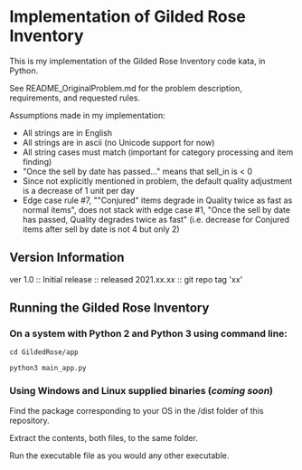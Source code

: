 # Implementation of Gilded Rose Inventory

This is my implementation of the Gilded Rose Inventory code kata, in Python.

See README_OriginalProblem.md for the problem description, requirements, and requested rules.

Assumptions made in my implementation:

* All strings are in English
* All strings are in ascii (no Unicode support for now)
* All string cases must match (important for category processing and item finding)
* "Once the sell by date has passed..." means that sell_in is < 0
* Since not explicitly mentioned in problem, the default quality adjustment is a decrease of 1 unit per day
* Edge case rule #7, ""Conjured" items degrade in Quality twice as fast as normal items", does not stack with edge case #1, "Once the sell by date has passed, Quality degrades twice as fast" (i.e. decrease for Conjured items after sell by date is not 4 but only 2)


## Version Information

ver 1.0 :: Initial release :: released 2021.xx.xx :: git repo tag 'xx'

## Running the Gilded Rose Inventory

### On a system with Python 2 and Python 3 using command line:

`cd GildedRose/app`

`python3 main_app.py`


### Using Windows and Linux supplied binaries (*coming soon*)

Find the package corresponding to your OS in the /dist folder of this repository.

Extract the contents, both files, to the same folder.

Run the executable file as you would any other executable.

